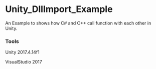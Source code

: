 # Unity_DllImport_Example
An Example to shows how C# and C++ call function with each other in Unity.

### Tools
Unity 2017.4.14f1

VisualStudio 2017
